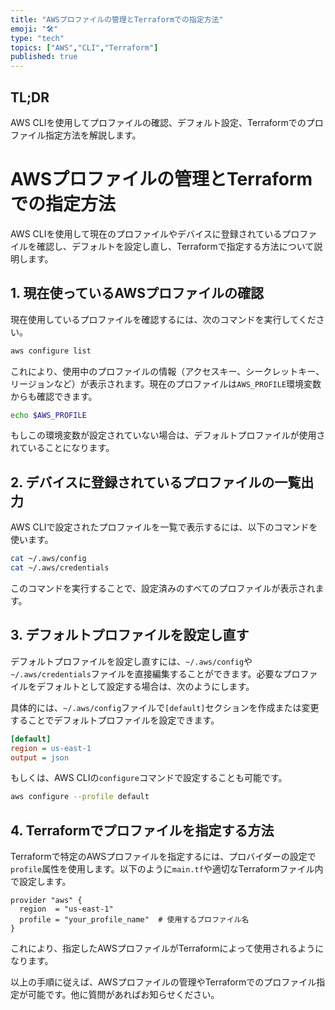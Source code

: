```yaml
---
title: "AWSプロファイルの管理とTerraformでの指定方法"
emoji: "🛠"
type: "tech"
topics: ["AWS","CLI","Terraform"]
published: true
---
```


## TL;DR
AWS CLIを使用してプロファイルの確認、デフォルト設定、Terraformでのプロファイル指定方法を解説します。

# AWSプロファイルの管理とTerraformでの指定方法

AWS CLIを使用して現在のプロファイルやデバイスに登録されているプロファイルを確認し、デフォルトを設定し直し、Terraformで指定する方法について説明します。

## 1. 現在使っているAWSプロファイルの確認

現在使用しているプロファイルを確認するには、次のコマンドを実行してください。

```bash
aws configure list
```

これにより、使用中のプロファイルの情報（アクセスキー、シークレットキー、リージョンなど）が表示されます。現在のプロファイルは`AWS_PROFILE`環境変数からも確認できます。

```bash
echo $AWS_PROFILE
```

もしこの環境変数が設定されていない場合は、デフォルトプロファイルが使用されていることになります。

## 2. デバイスに登録されているプロファイルの一覧出力

AWS CLIで設定されたプロファイルを一覧で表示するには、以下のコマンドを使います。

```bash
cat ~/.aws/config
cat ~/.aws/credentials
```

このコマンドを実行することで、設定済みのすべてのプロファイルが表示されます。

## 3. デフォルトプロファイルを設定し直す

デフォルトプロファイルを設定し直すには、`~/.aws/config`や`~/.aws/credentials`ファイルを直接編集することができます。必要なプロファイルをデフォルトとして設定する場合は、次のようにします。

具体的には、`~/.aws/config`ファイルで`[default]`セクションを作成または変更することでデフォルトプロファイルを設定できます。

```ini
[default]
region = us-east-1
output = json
```

もしくは、AWS CLIの`configure`コマンドで設定することも可能です。

```bash
aws configure --profile default
```

## 4. Terraformでプロファイルを指定する方法

Terraformで特定のAWSプロファイルを指定するには、プロバイダーの設定で`profile`属性を使用します。以下のように`main.tf`や適切なTerraformファイル内で設定します。

```hcl
provider "aws" {
  region  = "us-east-1"
  profile = "your_profile_name"  # 使用するプロファイル名
}
```

これにより、指定したAWSプロファイルがTerraformによって使用されるようになります。

以上の手順に従えば、AWSプロファイルの管理やTerraformでのプロファイル指定が可能です。他に質問があればお知らせください。